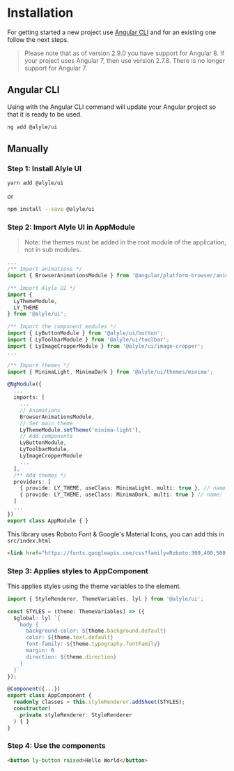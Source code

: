 # Installation

<p>
  For getting started a new project use <a
  target="_blank"
  rel="noopener nofollow"
  href="https://cli.angular.io/">Angular CLI</a> and for an existing one follow the next steps.
</p>

> Please note that as of version 2.9.0 you have support for Angular 8. If your project uses Angular 7, then use version 2.7.8. There is no longer support for Angular 7.

## Angular CLI
<p>
  Using with the Angular CLI command will update your Angular project so that it is ready to be used.
</p>

```bash
ng add @alyle/ui
```

## Manually

### Step 1: Install Alyle UI

```bash
yarn add @alyle/ui
```

<p>or</p>

```bash
npm install --save @alyle/ui
```

### Step 2: Import Alyle UI in AppModule

> Note: the themes must be added in the root module of the application, not in sub modules.

```ts
...
/** Import animations */
import { BrowserAnimationsModule } from '@angular/platform-browser/animations';

/** Import Alyle UI */
import {
  LyThemeModule,
  LY_THEME
} from '@alyle/ui';

/** Import the component modules */
import { LyButtonModule } from '@alyle/ui/button';
import { LyToolbarModule } from '@alyle/ui/toolbar';
import { LyImageCropperModule } from '@alyle/ui/image-cropper';
...

/** Import themes */
import { MinimaLight, MinimaDark } from '@alyle/ui/themes/minima';

@NgModule({
  ...
  imports: [
    ...
    // Animations
    BrowserAnimationsModule,
    // Set main theme
    LyThemeModule.setTheme('minima-light'),
    // Add components
    LyButtonModule,
    LyToolbarModule,
    LyImageCropperModule
    ...
  ],
  /** Add themes */
  providers: [
    { provide: LY_THEME, useClass: MinimaLight, multi: true }, // name: `minima-light`
    { provide: LY_THEME, useClass: MinimaDark, multi: true } // name: `minima-dark`
  ]
  ...
})
export class AppModule { }
```

This library uses Roboto Font & Google's Material Icons, you can add this in `src/index.html`

```html
<link href="https://fonts.googleapis.com/css?family=Roboto:300,400,500|Material+Icons" rel="stylesheet">
```

### Step 3: Applies styles to AppComponent

This applies styles using the theme variables to the <code class="html"><body></code> element.

```ts
import { StyleRenderer, ThemeVariables, lyl } from '@alyle/ui';

const STYLES = (theme: ThemeVariables) => ({
  $global: lyl `{
    body {
      background-color: ${theme.background.default}
      color: ${theme.text.default}
      font-family: ${theme.typography.fontFamily}
      margin: 0
      direction: ${theme.direction}
    }
  }`
});

@Component({...})
export class AppComponent {
  readonly classes = this.styleRenderer.addSheet(STYLES);
  constructor(
    private styleRenderer: StyleRenderer
  ) { }
}
```

### Step 4: Use the components

```html
<button ly-button raised>Hello World</button>
```
